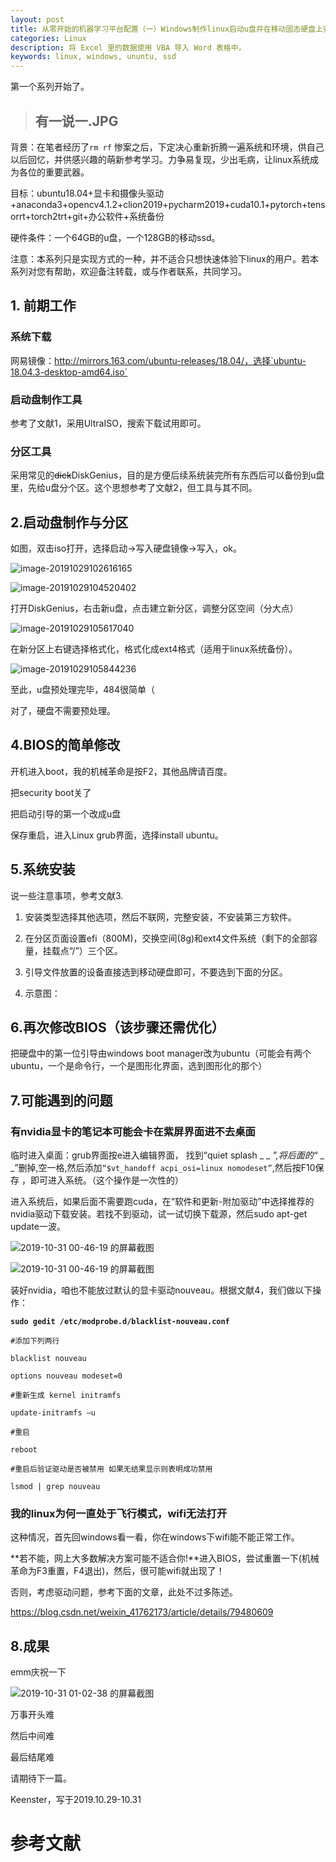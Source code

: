 ```yaml
---
layout: post
title: 从零开始的机器学习平台配置（一）Windows制作linux启动u盘并在移动固态硬盘上安装系统
categories: Linux
description: 将 Excel 里的数据使用 VBA 导入 Word 表格中。
keywords: linux, windows, ununtu, ssd
---
```


第一个系列开始了。

> ## 有一说一.JPG

背景：在笔者经历了`rm rf` 惨案之后，下定决心重新折腾一遍系统和环境，供自己以后回忆，并供感兴趣的萌新参考学习。力争易复现，少出毛病，让linux系统成为各位的重要武器。

目标：ubuntu18.04+显卡和摄像头驱动+anaconda3+opencv4.1.2+clion2019+pycharm2019+cuda10.1+pytorch+tensorrt+torch2trt+git+办公软件+系统备份

硬件条件：一个64GB的u盘，一个128GB的移动ssd。

注意：本系列只是实现方式的一种，并不适合只想快速体验下linux的用户。若本系列对您有帮助，欢迎备注转载，或与作者联系，共同学习。

## 1. 前期工作

### 系统下载

网易镜像：http://mirrors.163.com/ubuntu-releases/18.04/，选择`ubuntu-18.04.3-desktop-amd64.iso` 

### 启动盘制作工具

参考了文献1，采用UltraISO，搜索下载试用即可。

### 分区工具

采用常见的~~dick~~DiskGenius，目的是方便后续系统装完所有东西后可以备份到u盘里，先给u盘分个区。这个思想参考了文献2，但工具与其不同。

## 2.启动盘制作与分区

如图，双击iso打开，选择启动→写入硬盘镜像→写入，ok。

![image-20191029102616165](2019-10-29-ML%20on%20Linux%201%20-%20install%20OS.assets/image-20191029102616165.png)

![image-20191029104520402](2019-10-29-ML%20on%20Linux%201%20-%20install%20OS.assets/image-20191029104520402.png)

打开DiskGenius，右击新u盘，点击建立新分区，调整分区空间（分大点）

![image-20191029105617040](2019-10-29-ML%20on%20Linux%201%20-%20install%20OS.assets/image-20191029105617040.png)

在新分区上右键选择格式化，格式化成ext4格式（适用于linux系统备份）。

![image-20191029105844236](2019-10-29-ML%20on%20Linux%201%20-%20install%20OS.assets/image-20191029105844236.png)

至此，u盘预处理完毕，484很简单（

对了，硬盘不需要预处理。

## 4.BIOS的简单修改

开机进入boot，我的机械革命是按F2，其他品牌请百度。

把security boot关了

把启动引导的第一个改成u盘

保存重启，进入Linux grub界面，选择install ubuntu。

## 5.系统安装

说一些注意事项，参考文献3.

1. 安装类型选择其他选项，然后不联网，完整安装，不安装第三方软件。

2.  在分区页面设置efi（800M)，交换空间(8g)和ext4文件系统（剩下的全部容量，挂载点“/”）三个区。
3. 引导文件放置的设备直接选到移动硬盘即可，不要选到下面的分区。
4. 示意图：

## 6.再次修改BIOS（该步骤还需优化）

把硬盘中的第一位引导由windows boot manager改为ubuntu（可能会有两个ubuntu，一个是命令行，一个是图形化界面，选到图形化的那个）

## 7.可能遇到的问题

### 有nvidia显卡的笔记本可能会卡在紫屏界面进不去桌面

临时进入桌面：grub界面按e进入编辑界面， 找到“quiet splash _ _ _”,将后面的“_ _ _”删掉,空一格,然后添加`“$vt_handoff acpi_osi=linux nomodeset”`,然后按F10保存 ，即可进入系统。（这个操作是一次性的）

进入系统后，如果后面不需要跑cuda，在“软件和更新-附加驱动”中选择推荐的nvidia驱动下载安装。若找不到驱动，试一试切换下载源，然后sudo apt-get update一波。

![2019-10-31 00-46-19 的屏幕截图](2019-10-29-ML%20on%20Linux%201%20-%20install%20OS.assets/2019-10-31%2000-46-19%20%E7%9A%84%E5%B1%8F%E5%B9%95%E6%88%AA%E5%9B%BE.png)

![2019-10-31 00-46-19 的屏幕截图](2019-10-29-ML%20on%20Linux%201%20-%20install%20OS.assets/2019-10-31%2000-46-19%20%E7%9A%84%E5%B1%8F%E5%B9%95%E6%88%AA%E5%9B%BE-1572454271471.png)

装好nvidia，咱也不能放过默认的显卡驱动nouveau。根据文献4，我们做以下操作：

 **`sudo gedit /etc/modprobe.d/blacklist-nouveau.conf`**

`#添加下列两行`

`blacklist nouveau`

`options nouveau modeset=0`

`#重新生成 kernel initramfs`

`update-initramfs –u`

`#重启`

`reboot`

`#重启后验证驱动是否被禁用 如果无结果显示则表明成功禁用`

`lsmod | grep nouveau`

### 我的linux为何一直处于飞行模式，wifi无法打开

这种情况，首先回windows看一看，你在windows下wifi能不能正常工作。

**若不能，网上大多数解决方案可能不适合你!**进入BIOS，尝试重置一下(机械革命为F3重置，F4退出)，然后，很可能wifi就出现了！

否则，考虑驱动问题，参考下面的文章，此处不过多陈述。

https://blog.csdn.net/weixin_41762173/article/details/79480609

## 8.成果

emm庆祝一下

![2019-10-31 01-02-38 的屏幕截图](2019-10-29-ML%20on%20Linux%201%20-%20install%20OS.assets/2019-10-31%2001-02-38%20%E7%9A%84%E5%B1%8F%E5%B9%95%E6%88%AA%E5%9B%BE.png)

万事开头难

然后中间难

最后结尾难

请期待下一篇。

Keenster，写于2019.10.29-10.31

# 参考文献

[1]: https://blog.csdn.net/neptune4751/article/details/79146885	"win10下制作Ubuntu16.04的U盘安装盘"
[2]: https://www.cnblogs.com/lemos/p/8297071.html	"linux 系统全盘备份"
[3]: https://blog.csdn.net/weixin_44001854/article/details/84896333	"给移动硬盘装上LINUX全攻略"

[4]: https://blog.csdn.net/qq805934132/article/details/82909759	"Ubuntu禁用nouveau驱动"

